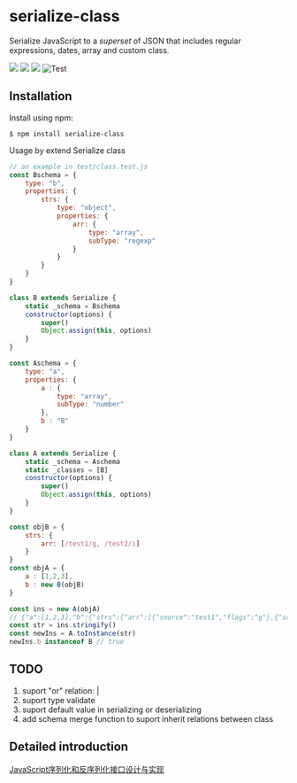 # serialize-class 
Serialize JavaScript to a _superset_ of JSON that includes regular expressions, dates, array and custom class.

![](https://img.shields.io/badge/license-MIT-green)
![](https://img.shields.io/badge/npm-v6.0.0-blue)
![](https://img.shields.io/badge/coverage-95%25-green)
![Test](https://github.com/fanwenzh/serialize-class/workflows/Test/badge.svg)
<!-- ![](https://img.shields.io/github/stars/fanwenzh/serialize-class.svg) -->

## Installation

Install using npm:
```shell
$ npm install serialize-class
```

Usage by extend Serialize class
```javascript
// an example in test/class.test.js
const Bschema = {
    type: "b",
    properties: {
        strs: {
            type: "object",
            properties: {
                arr: {
                    type: "array",
                    subType: "regexp"
                }
            }
        }
    }
}

class B extends Serialize {
    static _schema = Bschema
    constructor(options) {
        super()
        Object.assign(this, options)
    }
}

const Aschema = {
    type: "a",
    properties: {
        a : {
            type: "array",
            subType: "number"
        },
        b : "B"
    }
}

class A extends Serialize {
    static _schema = Aschema 
    static _classes = [B]
    constructor(options) {
        super()
        Object.assign(this, options)
    }
}

const objB = {
    strs: {
        arr: [/test1/g, /test2/i]
    }
}
const objA = {
    a : [1,2,3],
    b : new B(objB)
}

const ins = new A(objA)
// {"a":[1,2,3],"b":{"strs":{"arr":[{"source":"test1","flags":"g"},{"source":"test2","flags":"i"}]}}}
const str = ins.stringify()
const newIns = A.toInstance(str)
newIns.b instanceof B // true
```

## TODO
1. suport "or" relation: |
2. suport type validate
3. suport default value in serializing or deserializing
4. add schema merge function to suport inherit relations between class   

 ## Detailed introduction
 [JavaScript序列化和反序列化接口设计与实现](https://juejin.cn/post/7026967314637520926#heading-10)
